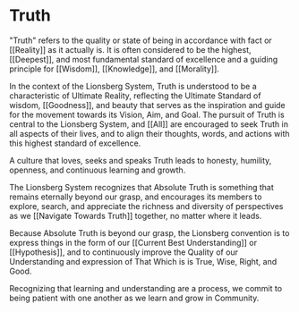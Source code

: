 # Truth

"Truth" refers to the quality or state of being in accordance with fact or [[Reality]] as it actually is. It is often considered to be the highest, [[Deepest]], and most fundamental standard of excellence and a guiding principle for [[Wisdom]], [[Knowledge]], and [[Morality]].

In the context of the Lionsberg System, Truth is understood to be a characteristic of Ultimate Reality, reflecting the Ultimate Standard of wisdom, [[Goodness]], and beauty that serves as the inspiration and guide for the movement towards its Vision, Aim, and Goal. The pursuit of Truth is central to the Lionsberg System, and [[All]] are encouraged to seek Truth in all aspects of their lives, and to align their thoughts, words, and actions with this highest standard of excellence.

A culture that loves, seeks and speaks Truth leads to honesty, humility, openness, and continuous learning and growth. 

The Lionsberg System recognizes that Absolute Truth is something that remains eternally beyond our grasp, and encourages its members to explore, search, and appreciate the richness and diversity of perspectives as we [[Navigate Towards Truth]] together, no matter where it leads. 

Because Absolute Truth is beyond our grasp, the Lionsberg convention is to express things in the form of our [[Current Best Understanding]] or [[Hypothesis]], and to continuously improve the Quality of our Understanding and expression of That Which is is True, Wise, Right, and Good. 

Recognizing that learning and understanding are a process, we commit to being patient with one another as we learn and grow in Community. 